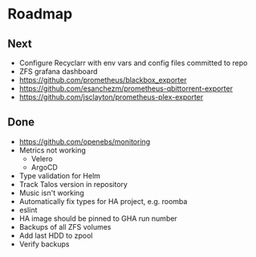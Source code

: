 # Roadmap

## Next

- Configure Recyclarr with env vars and config files committed to repo
- ZFS grafana dashboard
- https://github.com/prometheus/blackbox_exporter
- https://github.com/esanchezm/prometheus-qbittorrent-exporter
- https://github.com/jsclayton/prometheus-plex-exporter

## Done

- https://github.com/openebs/monitoring
- Metrics not working
  - Velero
  - ArgoCD
- Type validation for Helm
- Track Talos version in repository
- Music isn't working
- Automatically fix types for HA project, e.g. roomba
- eslint
- HA image should be pinned to GHA run number
- Backups of all ZFS volumes
- Add last HDD to zpool
- Verify backups
